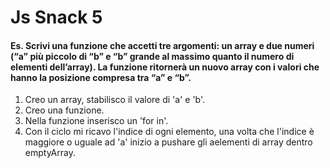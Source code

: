 Js Snack 5
===
#### Es. Scrivi una funzione che accetti tre argomenti: un array e due numeri (“a” più piccolo di “b” e “b” grande al massimo quanto il numero di elementi dell’array). La funzione ritornerà un nuovo array con i valori che hanno la posizione compresa tra “a” e “b”.

1. Creo un array, stabilisco il valore di 'a' e 'b'.
2. Creo una funzione.
3. Nella funzione inserisco un 'for in'.
4. Con il ciclo mi ricavo l'indice di ogni elemento, una volta che l'indice è maggiore o uguale ad 'a' inizio a pushare gli aelementi di array dentro emptyArray.
